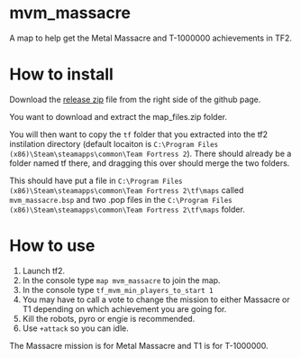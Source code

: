 # mvm_massacre
A map to help get the Metal Massacre and T-1000000 achievements in TF2.

# How to install
Download the [release zip](https://github.com/TacoFluffy4/mvm_massacre/releases/tag/release) file from the right side of the github page. 

You want to download and extract the map_files.zip folder.

You will then want to copy the `tf` folder that you extracted into the tf2 instilation directory (default locaiton is `C:\Program Files (x86)\Steam\steamapps\common\Team Fortress 2`). There should already be a folder named tf there, and dragging this over should merge the two folders.

This should have put a file in `C:\Program Files (x86)\Steam\steamapps\common\Team Fortress 2\tf\maps` called `mvm_massacre.bsp` and two .pop files in the `C:\Program Files (x86)\Steam\steamapps\common\Team Fortress 2\tf\maps` folder.

# How to use
1. Launch tf2.
1. In the console type `map mvm_massacre` to join the map.
1. In the console type `tf_mvm_min_players_to_start 1`
1. You may have to call a vote to change the mission to either Massacre or T1 depending on which achievement you are going for.
1. Kill the robots, pyro or engie is recommended.
1. Use `+attack` so you can idle.

The Massacre mission is for Metal Massacre and T1 is for T-1000000.
